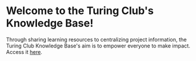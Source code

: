 # Welcome to the Turing Club's Knowledge Base!

Through sharing learning resources to centralizing project information, the Turing Club Knowledge Base's aim is to empower everyone to make impact. Access it [here](https://github.com/hkuturingclub/KnowledgeBase/wiki).
